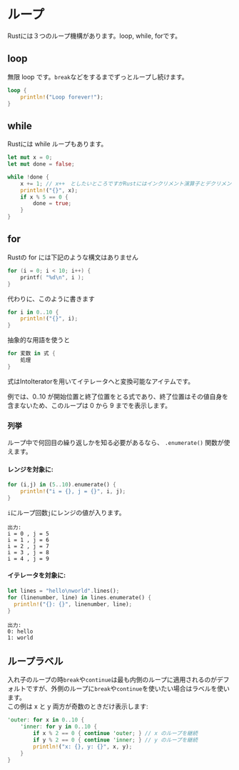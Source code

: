 # ループ

Rustには３つのループ機構があります。loop, while, forです。
## loop
無限 loop です。`break`などをするまでずっとループし続けます。
```Rust
loop {
    println!("Loop forever!");
}
```
## while
Rustには while ループもあります。
```Rust
let mut x = 0;
let mut done = false;

while !done {
    x += 1; // x++　としたいところですがRustにはインクリメント演算子とデクリメント演算子はありません！
    println!("{}", x);
    if x % 5 == 0 {
        done = true;
    }
}
```

## for
Rustの for には下記のような構文はありません
```c
for (i = 0; i < 10; i++) {
    printf( "%d\n", i );
}
```
代わりに、このように書きます
```Rust
for i in 0..10 {
    println!("{}", i);
}
```
抽象的な用語を使うと
```Rust
for 変数 in 式 {
    処理
}
```
式はIntoIteratorを用いてイテレータへと変換可能なアイテムです。

例では、0..10 が開始位置と終了位置をとる式であり、終了位置はその値自身を含まないため、このループは 0 から 9 までを表示します。

### 列挙
ループ中で何回目の繰り返しかを知る必要があるなら、 `.enumerate()` 関数が使えます。
#### レンジを対象に:
```Rust
for (i,j) in (5..10).enumerate() {
    println!("i = {}, j = {}", i, j);
}
```
`i`にループ回数`j`にレンジの値が入ります。
```
出力:
i = 0 , j = 5
i = 1 , j = 6
i = 2 , j = 7
i = 3 , j = 8
i = 4 , j = 9
```
#### イテレータを対象に:
```Rust
let lines = "hello\nworld".lines();
for (linenumber, line) in lines.enumerate() {
  println!("{}: {}", linenumber, line);
}
```
```
出力:
0: hello
1: world
```
## ループラベル
入れ子のループの時`break`や`continue`は最も内側のループに適用されるのがデフォルトですが、外側のループに`break`や`continue`を使いたい場合はラベルを使います。  
この例は x と y 両方が奇数のときだけ表示します:
```Rust
'outer: for x in 0..10 {
    'inner: for y in 0..10 {
        if x % 2 == 0 { continue 'outer; } // x のループを継続
        if y % 2 == 0 { continue 'inner; } // y のループを継続
        println!("x: {}, y: {}", x, y);
    }
}
```
